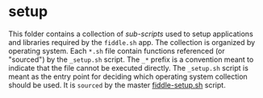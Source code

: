 setup
=====

This folder contains a collection of _sub-scripts_ used to setup applications and libraries required by the `fiddle.sh` app. 
The collection is organized by operating system. Each `*.sh` file contain functions referenced (or "sourced") by the `_setup.sh` 
script.  The `_*` prefix is a convention meant to indicate that the file cannot be executed directly. The `_setup.sh` script
is meant as the entry point for deciding which operating system collection should be used.  It is `sourced` by the master
[fiddle-setup.sh](../../fiddle-setup.sh) script.
